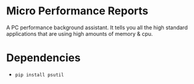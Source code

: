 # Micro Performance Reports
A PC performance background assistant. It tells you all the high standard applications that are using high amounts of memory & cpu.

# Dependencies
- ```pip install psutil```

